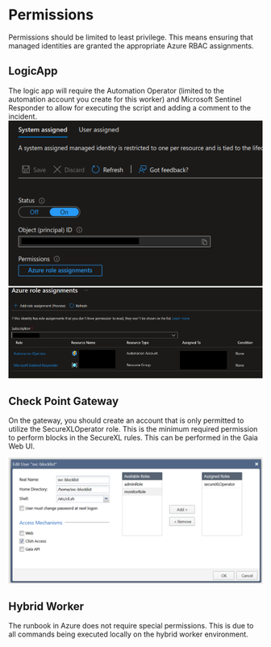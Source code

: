# Permissions

Permissions should be limited to least privilege. This means ensuring that managed identities are granted the appropriate Azure RBAC assignments.

## LogicApp

The logic app will require the Automation Operator (limited to the automation account you create for this worker) and Microsoft Sentinel Responder to allow for executing the script and adding a comment to the incident.
![alt text](../image/README/1709684906956.png)
![alt text](../image/README/1709685000178.png)

## Check Point Gateway

On the gateway, you should create an account that is only permitted to utilize the SecureXLOperator role. This is the minimum required permission to perform blocks in the SecureXL rules. This can be performed in the Gaia Web UI.

![alt text](2.png)

## Hybrid Worker

The runbook in Azure does not require special permissions. This is due to all commands being executed locally on the hybrid worker environment.